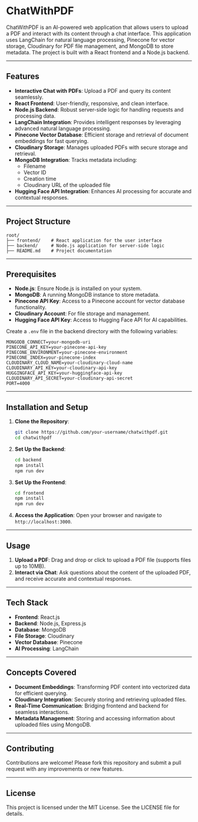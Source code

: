 # ChatWithPDF

ChatWithPDF is an AI-powered web application that allows users to upload a PDF and interact with its content through a chat interface. This application uses LangChain for natural language processing, Pinecone for vector storage, Cloudinary for PDF file management, and MongoDB to store metadata. The project is built with a React frontend and a Node.js backend.

---

## Features

- **Interactive Chat with PDFs**: Upload a PDF and query its content seamlessly.
- **React Frontend**: User-friendly, responsive, and clean interface.
- **Node.js Backend**: Robust server-side logic for handling requests and processing data.
- **LangChain Integration**: Provides intelligent responses by leveraging advanced natural language processing.
- **Pinecone Vector Database**: Efficient storage and retrieval of document embeddings for fast querying.
- **Cloudinary Storage**: Manages uploaded PDFs with secure storage and retrieval.
- **MongoDB Integration**: Tracks metadata including:
  - Filename
  - Vector ID
  - Creation time
  - Cloudinary URL of the uploaded file
- **Hugging Face API Integration**: Enhances AI processing for accurate and contextual responses.

---

## Project Structure

```
root/
├── frontend/    # React application for the user interface
├── backend/     # Node.js application for server-side logic
├── README.md    # Project documentation
```

---

## Prerequisites

- **Node.js**: Ensure Node.js is installed on your system.
- **MongoDB**: A running MongoDB instance to store metadata.
- **Pinecone API Key**: Access to a Pinecone account for vector database functionality.
- **Cloudinary Account**: For file storage and management.
- **Hugging Face API Key**: Access to Hugging Face API for AI capabilities.

Create a `.env` file in the backend directory with the following variables:

```
MONGODB_CONNECT=your-mongodb-uri
PINECONE_API_KEY=your-pinecone-api-key
PINECONE_ENVIRONMENT=your-pinecone-environment
PINECONE_INDEX=your-pinecone-index
CLOUDINARY_CLOUD_NAME=your-cloudinary-cloud-name
CLOUDINARY_API_KEY=your-cloudinary-api-key
HUGGINGFACE_API_KEY=your-huggingface-api-key
CLOUDINARY_API_SECRET=your-cloudinary-api-secret
PORT=4000
```

---

## Installation and Setup

1. **Clone the Repository**:

   ```bash
   git clone https://github.com/your-username/chatwithpdf.git
   cd chatwithpdf
   ```

2. **Set Up the Backend**:

   ```bash
   cd backend
   npm install
   npm run dev
   ```

3. **Set Up the Frontend**:

   ```bash
   cd frontend
   npm install
   npm run dev
   ```

4. **Access the Application**:
   Open your browser and navigate to `http://localhost:3000`.

---

## Usage

1. **Upload a PDF**: Drag and drop or click to upload a PDF file (supports files up to 10MB).
2. **Interact via Chat**: Ask questions about the content of the uploaded PDF, and receive accurate and contextual responses.

---

## Tech Stack

- **Frontend**: React.js
- **Backend**: Node.js, Express.js
- **Database**: MongoDB
- **File Storage**: Cloudinary
- **Vector Database**: Pinecone
- **AI Processing**: LangChain

---

## Concepts Covered

- **Document Embeddings**: Transforming PDF content into vectorized data for efficient querying.
- **Cloudinary Integration**: Securely storing and retrieving uploaded files.
- **Real-Time Communication**: Bridging frontend and backend for seamless interactions.
- **Metadata Management**: Storing and accessing information about uploaded files using MongoDB.

---

## Contributing

Contributions are welcome! Please fork this repository and submit a pull request with any improvements or new features.

---

## License

This project is licensed under the MIT License. See the LICENSE file for details.
